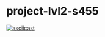 # project-lvl2-s455
[![asciicast](https://asciinema.org/a/gwaTHtt8FEWNNEvHCpdBGmv3q.svg)](https://asciinema.org/a/gwaTHtt8FEWNNEvHCpdBGmv3q)


